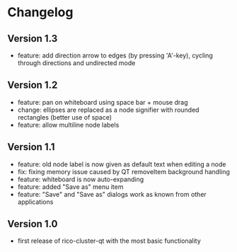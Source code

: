 # Changelog

## Version 1.3

* feature: add direction arrow to edges (by pressing 'A'-key), cycling through directions and undirected mode

## Version 1.2

* feature: pan on whiteboard using space bar + mouse drag
* change: ellipses are replaced as a node signifier with rounded rectangles (better use of space)
* feature: allow multiline node labels


## Version 1.1

* feature: old node label is now given as default text when editing a node
* fix: fixing memory issue caused by QT removeItem background handling
* feature: whiteboard is now auto-expanding
* feature: added "Save as" menu item
* feature: "Save" and "Save as" dialogs work as known from other applications


## Version 1.0

* first release of rico-cluster-qt with the most basic functionality
